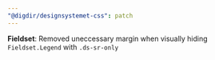 ```yaml
---
"@digdir/designsystemet-css": patch
---
```


**Fieldset**: Removed uneccessary margin when visually hiding `Fieldset.Legend` with `.ds-sr-only`
